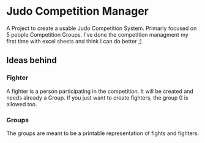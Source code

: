 # Judo Competition Manager


A Project to create a usable Judo Competition System. Primarly focused on 5 people Competition Groups.
I've done the competition managment my first time with excel sheets and think I can do better ;)

## Ideas behind
### Fighter
A fighter is a person participating in the competition. It will be created and needs already a Group. If you just want to create fighters, the group 0 is allowed too.

### Groups
The groups are meant to be a printable representation of fights and fighters.
